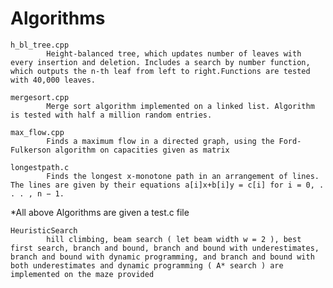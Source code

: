 # Algorithms

    h_bl_tree.cpp
            Height-balanced tree, which updates number of leaves with every insertion and deletion. Includes a search by number function, which outputs the n-th leaf from left to right.Functions are tested with 40,000 leaves.

    mergesort.cpp
            Merge sort algorithm implemented on a linked list. Algorithm is tested with half a million random entries.

    max_flow.cpp
            Finds a maximum flow in a directed graph, using the Ford-Fulkerson algorithm on capacities given as matrix
	
    longestpath.c
            Finds the longest x-monotone path in an arrangement of lines. The lines are given by their equations a[i]x+b[i]y = c[i] for i = 0, . . . , n − 1.

*All above Algorithms are given a test.c file

	HeuristicSearch
            hill climbing, beam search ( let beam width w = 2 ), best first search, branch and bound, branch and bound with underestimates, branch and bound with dynamic programming, and branch and bound with both underestimates and dynamic programming ( A* search ) are implemented on the maze provided 
